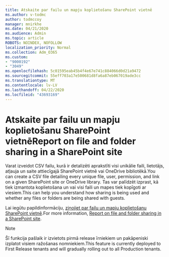 ```yaml
---
title: Atskaite par failu un mapju koplietošanu SharePoint vietnē
ms.author: v-todmc
author: todmccoy
manager: mnirkhe
ms.date: 04/21/2020
ms.audience: Admin
ms.topic: article
ROBOTS: NOINDEX, NOFOLLOW
localization_priority: Normal
ms.collection: Adm_O365
ms.custom:
- "9000192"
- "3049"
ms.openlocfilehash: 5c01595eab45b4f4e67e741c884066d0d21a9472
ms.sourcegitcommit: 55eff703a17e500681d8fa6a87eb067019ade3cc
ms.translationtype: MT
ms.contentlocale: lv-LV
ms.lasthandoff: 04/22/2020
ms.locfileid: "43693169"
---
```

# <a name="report-on-file-and-folder-sharing-in-a-sharepoint-site"></a><span data-ttu-id="680c0-102">Atskaite par failu un mapju koplietošanu SharePoint vietnē</span><span class="sxs-lookup"><span data-stu-id="680c0-102">Report on file and folder sharing in a SharePoint site</span></span>

<span data-ttu-id="680c0-103">Varat izveidot CSV failu, kurā ir detalizēti aprakstīti visi unikālie faili, lietotājs, atļauja un saite attiecīgajā SharePoint vietnē vai OneDrive bibliotēkā.</span><span class="sxs-lookup"><span data-stu-id="680c0-103">You can create a CSV file detailing every unique file, user, permission, and link on a given SharePoint site or OneDrive library.</span></span> <span data-ttu-id="680c0-104">Tas var palīdzēt izprast, kā tiek izmantota koplietošana un vai visi faili un mapes tiek kopīgoti ar viesiem.</span><span class="sxs-lookup"><span data-stu-id="680c0-104">This can help you understand how sharing is being used and whether any files or folders are being shared with guests.</span></span>

<span data-ttu-id="680c0-105">Lai iegūtu papildinformāciju, [ziņojiet par failu un mapju koplietošanu SharePoint vietnē](https://docs.microsoft.com/sharepoint/sharing-reports).</span><span class="sxs-lookup"><span data-stu-id="680c0-105">For more information, [Report on file and folder sharing in a SharePoint site](https://docs.microsoft.com/sharepoint/sharing-reports).</span></span>

> [!NOTE]
> <span data-ttu-id="680c0-106">Šī funkcija pašlaik ir izvietots pirmā release īrniekiem un pakāpeniski izplatot visiem ražošanas nomniekiem.</span><span class="sxs-lookup"><span data-stu-id="680c0-106">This feature is currently deployed to First Release tenants and will gradually rolling out to all Production tenants.</span></span>